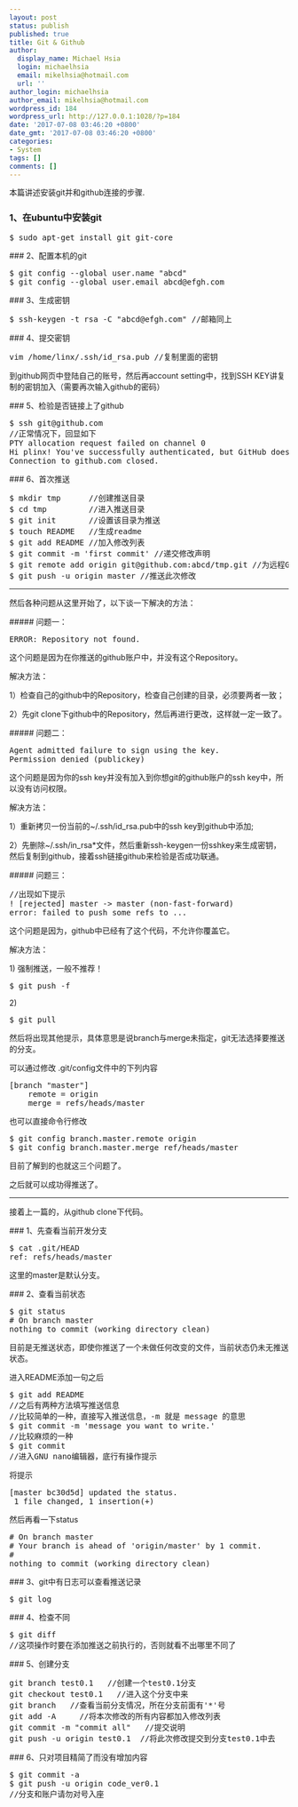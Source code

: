 ```yaml
---
layout: post
status: publish
published: true
title: Git & Github
author:
  display_name: Michael Hsia
  login: michaelhsia
  email: mikelhsia@hotmail.com
  url: ''
author_login: michaelhsia
author_email: mikelhsia@hotmail.com
wordpress_id: 184
wordpress_url: http://127.0.0.1:1028/?p=184
date: '2017-07-08 03:46:20 +0800'
date_gmt: '2017-07-08 03:46:20 +0800'
categories:
- System
tags: []
comments: []
---
```

本篇讲述安装git并和github连接的步骤.
<!--More-->
### 1、在ubuntu中安装git
<div class="cnblogs_code">
<pre>$ sudo apt-get install git git-core</pre>
</div>
### 2、配置本机的git
<div class="cnblogs_code">
<pre>$ git config --global user.name "abcd"
$ git config --global user.email abcd@efgh.com</pre>
</div>
### 3、生成密钥
<div class="cnblogs_code">
<pre>$ ssh-keygen -t rsa -C "abcd@efgh.com" //邮箱同上</pre>
</div>
### 4、提交密钥
<div class="cnblogs_code">
<pre>vim /home/linx/.ssh/id_rsa.pub //复制里面的密钥</pre>
</div>
<p>到github网页中登陆自己的账号，然后再account setting中，找到SSH KEY讲复制的密钥加入（需要再次输入github的密码）</p>
### 5、检验是否链接上了github
<div class="cnblogs_code">
<pre>$ ssh git@github.com
//正常情况下，回显如下
PTY allocation request failed on channel 0
Hi plinx! You've successfully authenticated, but GitHub does not provide shell access.
Connection to github.com closed.</pre>
</div>
### 6、首次推送
<div>
<div class="cnblogs_code">
<pre>$ mkdir tmp      //创建推送目录
$ cd tmp         //进入推送目录    
$ git init       //设置该目录为推送
$ touch README   //生成readme
$ git add README //加入修改列表
$ git commit -m 'first commit' //递交修改声明
$ git remote add origin git@github.com:abcd/tmp.git //为远程Git更名为origin
$ git push -u origin master //推送此次修改</pre>
</div>
<hr>
<p>然后各种问题从这里开始了，以下谈一下解决的方法：</p>
</div>
##### 问题一：
<div class="cnblogs_code">
<pre>ERROR: Repository not found.</pre>
</div>
<p>这个问题是因为在你推送的github账户中，并没有这个Repository。</p>
<p>解决方法：</p>
<p>1）检查自己的github中的Repository，检查自己创建的目录，必须要两者一致；</p>
<p>2）先git clone下github中的Repository，然后再进行更改，这样就一定一致了。</p>
##### 问题二：
<div class="cnblogs_code">
<pre>Agent admitted failure to sign using the key. 
Permission denied (publickey)</pre>
</div>
<p>这个问题是因为你的ssh key并没有加入到你想git的github账户的ssh key中，所以没有访问权限。</p>
<p>解决方法：</p>
<p>1）重新拷贝一份当前的~/.ssh/id_rsa.pub中的ssh key到github中添加;</p>
<p>2）先删除~/.ssh/in_rsa*文件，然后重新ssh-keygen一份sshkey来生成密钥，然后复制到github，接着ssh链接github来检验是否成功联通。</p>
##### 问题三：
<div class="cnblogs_code">
<pre>//出现如下提示
! [rejected] master -> master (non-fast-forward)
error: failed to push some refs to ...</pre>
</div>
<p>这个问题是因为，github中已经有了这个代码，不允许你覆盖它。</p>
<p>解决方法：</p>
1) 强制推送，一般不推荐！
<div class="cnblogs_code">
<pre>$ git push -f</pre>
</div>
2)
<div class="cnblogs_code">
<pre>$ git pull</pre>
</div>
<p>然后将出现其他提示，具体意思是说branch与merge未指定，git无法选择要推送的分支。</p>
<p>可以通过修改 .git/config文件中的下列内容</p>
<div class="cnblogs_code">
<pre>[branch "master"]
    remote = origin
    merge = refs/heads/master</pre>
</div>
<p>也可以直接命令行修改</p>
<div class="cnblogs_code">
<pre>$ git config branch.master.remote origin
$ git config branch.master.merge ref/heads/master</pre>
</div>
<p>目前了解到的也就这三个问题了。</p>
<p>之后就可以成功得推送了。</p>
<hr>
<p>接着上一篇的，从github clone下代码。</p>
### 1、先查看当前开发分支
<div class="cnblogs_code">
<pre>$ cat .git/HEAD
ref: refs/heads/master</pre>
</div>
<p>这里的master是默认分支。</p>
### 2、查看当前状态
<div class="cnblogs_code">
<pre>$ git status
# On branch master
nothing to commit (working directory clean)</pre>
</div>
<p>目前是无推送状态，即使你推送了一个未做任何改变的文件，当前状态仍未无推送状态。</p>
<p>进入README添加一句之后</p>
<div class="cnblogs_code">
<pre>$ git add README
//之后有两种方法填写推送信息
//比较简单的一种，直接写入推送信息，-m 就是 message 的意思
$ git commit -m 'message you want to write.'
//比较麻烦的一种
$ git commit
//进入GNU nano编辑器，底行有操作提示</pre>
</div>
<p>将提示</p>
<div class="cnblogs_code">
<pre>[master bc30d5d] updated the status.
 1 file changed, 1 insertion(+)</pre>
</div>
<p>然后再看一下status</p>
<div class="cnblogs_code">
<pre># On branch master
# Your branch is ahead of 'origin/master' by 1 commit.
#
nothing to commit (working directory clean)</pre>
</div>
### 3、git中有日志可以查看推送记录
<div class="cnblogs_code">
<pre>$ git log</pre>
</div>
### 4、检查不同
<div class="cnblogs_code">
<pre>$ git diff
//这项操作时要在添加推送之前执行的，否则就看不出哪里不同了</pre>
</div>
### 5、创建分支
<div class="cnblogs_code">
<pre>git branch test0.1   //创建一个test0.1分支
git checkout test0.1   //进入这个分支中来
git branch   //查看当前分支情况，所在分支前面有'*'号
git add -A     //将本次修改的所有内容都加入修改列表
git commit -m "commit all"   //提交说明
git push -u origin test0.1  //将此次修改提交到分支test0.1中去</pre>
</div>
### 6、只对项目精简了而没有增加内容
<div class="cnblogs_code">
<pre>$ git commit -a 
$ git push -u origin code_ver0.1
//分支和账户请勿对号入座
</pre>
</div>
